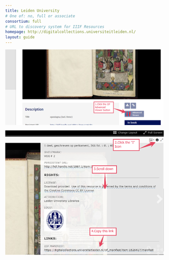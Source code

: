```yaml
---
title: Leiden University
# One of: no, full or associate
consortium: full 
# URL to discovery system for IIIF Resources
homepage: http://digitalcollections.universiteitleiden.nl/
layout: guide
---
```


![Click on the IIIF advanced viewer button](leiden-1.png)

![Click the I button, scroll down, copy the IIIF manifest link](leiden-2.png)
